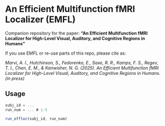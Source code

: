 # An Efficient Multifunction fMRI Localizer (EMFL)

Companion repository for the paper: **“An Efficient Multifunction fMRI Localizer for High-Level Visual, Auditory, and Cognitive Regions in Humans”**

If you use EMFL or re-use parts of this repo, please cite as: 

_Marvi, A. I., Hutchinson, S., Fedorenko, E., Saxe, R. R., Kamps, F. S., Regev, T. I., Chen, E. M., & Kanwisher, N. G. (2025). An Efficient Multifunction fMRI Localizer for High-Level Visual, Auditory, and Cognitive Regions in Humans. (in press)_

## Usage

```javascript
subj_id = ...
run_num = ... # 1-5

run_effloc(subj_id, run_num)
```

